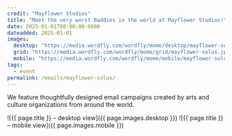 ```yaml
---
credit: "Mayflower Studios"
title: "Meet the very worst Baddies in the world at Mayflower Studios!"
date: 2025-01-01T00:00:00-0800
dateadded: 2025-01-01
images:
  desktop: "https://media.wordfly.com/wordfly/mome/desktop/mayflower-solus.jpg"
  grid: "https://media.wordfly.com/wordfly/mome/grid/mayflower-solus.jpg"
  mobile: "https://media.wordfly.com/wordfly/mome/mobile/mayflower-solus.jpg"
tags:
  - event
permalink: /emails/mayflower-solus/
---
```

We feature thoughtfully designed email campaigns created by arts and culture organizations from around the world.

![{{ page.title }} – desktop view]({{ page.images.desktop }})
![{{ page.title }} – mobile view]({{ page.images.mobile }})
